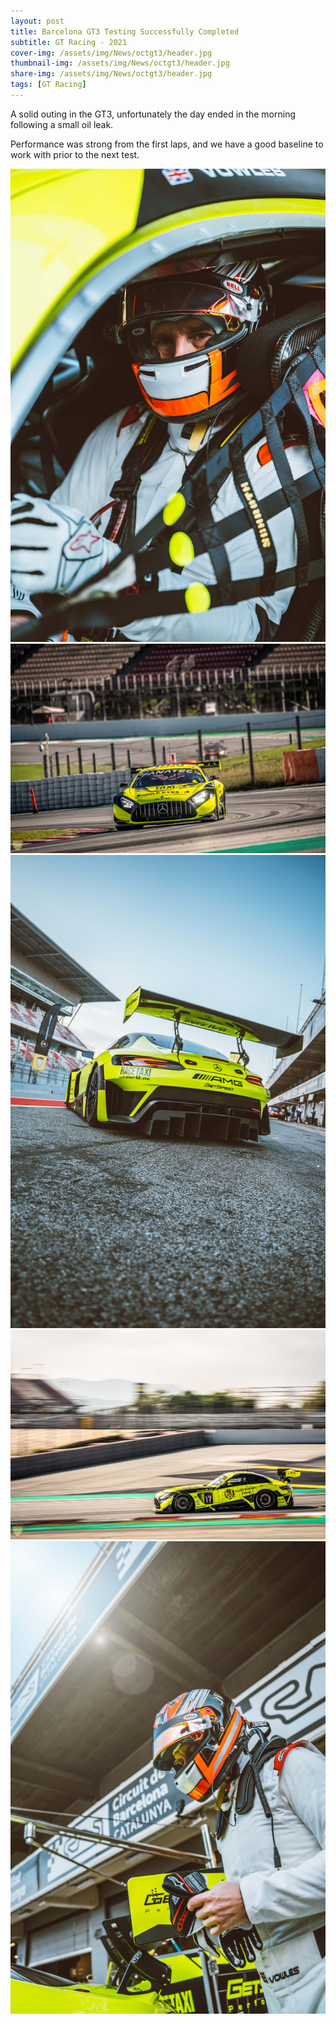 ```yaml
---
layout: post
title: Barcelona GT3 Testing Successfully Completed
subtitle: GT Racing - 2021
cover-img: /assets/img/News/octgt3/header.jpg
thumbnail-img: /assets/img/News/octgt3/header.jpg
share-img: /assets/img/News/octgt3/header.jpg
tags: [GT Racing]
---
```


A solid outing in the GT3, unfortunately the day ended in the morning following a small oil leak.

Performance was strong from the first laps, and we have a good baseline to work with prior to the next test.


<section id="post-photos">
  <img src="/assets/img/News/octgt3/pitlane1.jpg" alt="Barcelona GT3">
  <img src="/assets/img/News/octgt3/track1.jpg" alt="Barcelona GT3">
  <img src="/assets/img/News/octgt3/pitlane2.jpg" alt="Barcelona GT3">
  <img src="/assets/img/News/octgt3/track2.jpg" alt="Barcelona GT3">
  <img src="/assets/img/News/octgt3/pitlane3.jpg" alt="Barcelona GT3">
</section>
